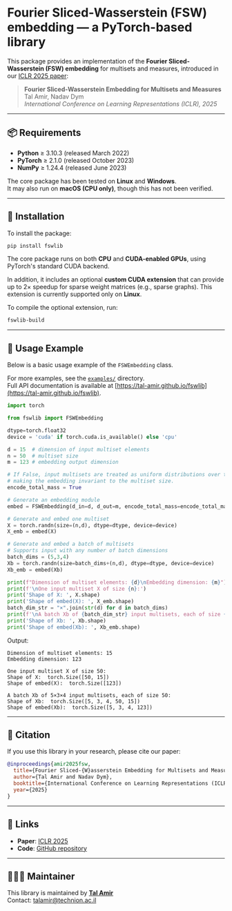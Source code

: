 # Fourier Sliced-Wasserstein (FSW) embedding — a PyTorch-based library

This package provides an implementation of the **Fourier Sliced-Wasserstein (FSW) embedding** for multisets and measures, introduced in our [ICLR 2025 paper](https://iclr.cc/virtual/2025/poster/30562):

> **Fourier Sliced-Wasserstein Embedding for Multisets and Measures**  
> Tal Amir, Nadav Dym  
> *International Conference on Learning Representations (ICLR), 2025*

---

## 📦 Requirements

- **Python** ≥ 3.10.3 (released March 2022)  
- **PyTorch** ≥ 2.1.0 (released October 2023)  
- **NumPy** ≥ 1.24.4 (released June 2023)  
  
The core package has been tested on **Linux** and **Windows**.  
It may also run on **macOS (CPU only)**, though this has not been verified.  


---

## 🔧 Installation

To install the package:

```bash
pip install fswlib
```

The core package runs on both **CPU** and **CUDA-enabled GPUs**, using PyTorch's standard CUDA backend.  

In addition, it includes an optional **custom CUDA extension** that can provide up to 2× speedup for sparse weight matrices (e.g., sparse graphs). This extension is currently supported only on **Linux**.

  
To compile the optional extension, run:

```bash
fswlib-build
```


---

## 📘 Usage Example

Below is a basic usage example of the `FSWEmbedding` class.  

For more examples, see the [`examples/`](https://github.com/tal-amir/fswlib/tree/main/examples) directory.  
Full API documentation is available at [https://tal-amir.github.io/fswlib](https://tal-amir.github.io/fswlib).


```python
import torch

from fswlib import FSWEmbedding

dtype=torch.float32
device = 'cuda' if torch.cuda.is_available() else 'cpu'

d = 15  # dimension of input multiset elements
n = 50  # multiset size
m = 123 # embedding output dimension

# If False, input multisets are treated as uniform distributions over their elements,
# making the embedding invariant to the multiset size.
encode_total_mass = True

# Generate an embedding module
embed = FSWEmbedding(d_in=d, d_out=m, encode_total_mass=encode_total_mass, device=device, dtype=dtype)

# Generate and embed one multiset
X = torch.randn(size=(n,d), dtype=dtype, device=device)
X_emb = embed(X)

# Generate and embed a batch of multisets
# Supports input with any number of batch dimensions
batch_dims = (5,3,4)
Xb = torch.randn(size=batch_dims+(n,d), dtype=dtype, device=device)
Xb_emb = embed(Xb)

print(f"Dimension of multiset elements: {d}\nEmbedding dimension: {m}")
print(f'\nOne input multiset X of size {n}:')
print('Shape of X: ', X.shape)
print('Shape of embed(X): ', X_emb.shape)
batch_dim_str = "×".join(str(d) for d in batch_dims)
print(f'\nA batch Xb of {batch_dim_str} input multisets, each of size {n}: ')
print('Shape of Xb: ', Xb.shape)
print('Shape of embed(Xb): ', Xb_emb.shape)
```

Output:
```
Dimension of multiset elements: 15
Embedding dimension: 123

One input multiset X of size 50:
Shape of X:  torch.Size([50, 15])
Shape of embed(X):  torch.Size([123])

A batch Xb of 5×3×4 input multisets, each of size 50:
Shape of Xb:  torch.Size([5, 3, 4, 50, 15])
Shape of embed(Xb):  torch.Size([5, 3, 4, 123])
```

---

## 📄 Citation

If you use this library in your research, please cite our paper:

```bibtex
@inproceedings{amir2025fsw,
  title={Fourier Sliced-{W}asserstein Embedding for Multisets and Measures},
  author={Tal Amir and Nadav Dym},
  booktitle={International Conference on Learning Representations (ICLR)},
  year={2025}
}
```

---

## 🔗 Links

- **Paper**: [ICLR 2025](https://iclr.cc/virtual/2025/poster/30562)  
- **Code**: [GitHub repository](https://github.com/tal-amir/fswlib)

---

## 👨🏻‍🔧 Maintainer

This library is maintained by [**Tal Amir**](https://tal-amir.github.io)  
Contact: [talamir@technion.ac.il](mailto:talamir@technion.ac.il)

